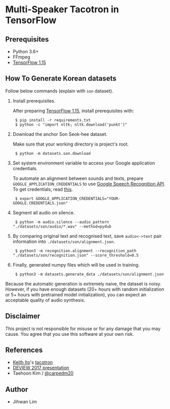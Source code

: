 # Multi-Speaker Tacotron in TensorFlow


## Prerequisites

- Python 3.6+
- FFmpeg
- [TensorFlow 1.15](https://www.tensorflow.org/install/)


## How To Generate Korean datasets

Follow below commands (explain with `son` dataset).

1. Install prerequisites.

    After preparing [TensorFlow 1.15](https://www.tensorflow.org/install/), install prerequisites with:

        $ pip install -r requirements.txt
        $ python -c "import nltk; nltk.download('punkt')"

2. Download the anchor Son Seok-hee dataset.

    Make sure that your working directory is project's root.

        $ python -m datasets.son.download

3. Set system environment variable to access your Google application credentials.

    To automate an alignment between sounds and texts, prepare `GOOGLE_APPLICATION_CREDENTIALS` to use [Google Speech Recognition API](https://cloud.google.com/speech/). To get credentials, read [this](https://developers.google.com/identity/protocols/application-default-credentials).

        $ export GOOGLE_APPLICATION_CREDENTIALS="YOUR-GOOGLE.CREDENTIALS.json"

4. Segment all audio on silence.

        $ python -m audio.silence --audio_pattern "./datasets/son/audio/*.wav" --method=pydub

5. By comparing original text and recognised text, save `audio<->text` pair information into `./datasets/son/alignment.json`.

        $ python3 -m recognition.alignment --recognition_path "./datasets/son/recognition.json" --score_threshold=0.5

6. Finally, generated numpy files which will be used in training.

        $ python3 -m datasets.generate_data ./datasets/son/alignment.json

Because the automatic generation is extremely naive, the dataset is noisy. However, if you have enough datasets (20+ hours with random initialization or 5+ hours with pretrained model initialization), you can expect an acceptable quality of audio synthesis.


## Disclaimer

This project is not responsible for misuse or for any damage that you may cause. You agree that you use this software at your own risk.


## References

- [Keith Ito](https://github.com/keithito)'s [tacotron](https://github.com/keithito/tacotron)
- [DEVIEW 2017 presentation](https://www.slideshare.net/carpedm20/deview-2017-80824162)
- Taehoon Kim / [@carpedm20](http://carpedm20.github.io/)


## Author

- Jihwan Lim
